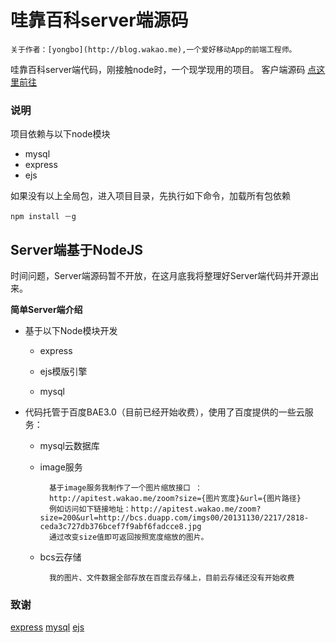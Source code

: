 哇靠百科server端源码
============

    关于作者：[yongbo](http://blog.wakao.me),一个爱好移动App的前端工程师。

哇靠百科server端代码，刚接触node时，一个现学现用的项目。
客户端源码 [点这里前往](https://github.com/yongbo000/wakao-app)

### 说明

项目依赖与以下node模块

* mysql
* express
* ejs

如果没有以上全局包，进入项目目录，先执行如下命令，加载所有包依赖

    npm install －g


## Server端基于NodeJS

时间问题，Server端源码暂不开放，在这月底我将整理好Server端代码并开源出来。

**简单Server端介绍**

- 基于以下Node模块开发

    * express

    * ejs模版引擎

    * mysql

- 代码托管于百度BAE3.0（目前已经开始收费），使用了百度提供的一些云服务：

    * mysql云数据库

    * image服务

            基于image服务我制作了一个图片缩放接口 ：
            http://apitest.wakao.me/zoom?size={图片宽度}&url={图片路径}
            例如访问如下链接地址：http://apitest.wakao.me/zoom?size=200&url=http://bcs.duapp.com/imgs00/20131130/2217/2818-ceda3c727db376bcef7f9abf6fadcce8.jpg
            通过改变size值即可返回按照宽度缩放的图片。

    * bcs云存储

            我的图片、文件数据全部存放在百度云存储上，目前云存储还没有开始收费




### 致谢

[express](https://github.com/visionmedia/express)
[mysql](https://github.com/felixge/node-mysql)
[ejs](https://github.com/visionmedia/ejs)

